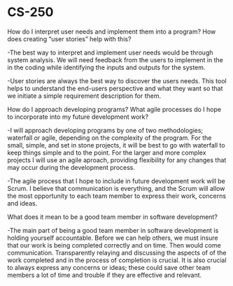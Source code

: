 # CS-250
How do I interpret user needs and implement them into a program? How does creating “user stories” help with this?  
  
  -The best way to interpret and implement user needs would be through system analysis.  We will need feedback from the users to implement in the 
   in the coding while identifying the inputs and outputs for the system.
  
  -User stories are always the best way to discover the users needs.  This tool helps to understand the end-users perspective and what they want 
   so that we initiate a simple requirement description for them.

How do I approach developing programs? What agile processes do I hope to incorporate into my future development work?
  
  -I will approach developing programs by one of two methodologies; waterfall or agile, depending on the complexity of the program.  For the small,
   simple, and set in stone projects, it will be best to go with waterfall to keep things simple and to the point.  For the larger and more complex
   projects I will use an agile aproach, providing flexibility for any changes that may occur during the development process.
  
  -The agile process that I hope to include in future development work will be Scrum.  I believe that communication is everything, and the Scrum 
   will allow the most opportunity to each team member to express their work, concerns and ideas.

What does it mean to be a good team member in software development?
  
  -The main part of being a good team member in software development is holding yourself accountable.  Before we can help others, we must insure 
   that our work is being completed correctly and on time.  Then would come communication.  Transparently relaying and discussing the aspects of 
   of the work completed and in the process of completion is crucial.  It is also crucial to always express any concerns or ideas; these could save 
   other team members a lot of time and trouble if they are effective and relevant.
